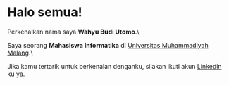 # Halo semua! 

Perkenalkan nama saya **Wahyu Budi Utomo**.\

Saya seorang **Mahasiswa Informatika** di [Universitas Muhammadiyah Malang](https://www.umm.ac.id/).\

Jika kamu tertarik untuk berkenalan denganku, silakan ikuti akun [Linkedin](https://www.linkedin.com/in/wahyubudiutomo/) ku ya.
